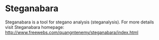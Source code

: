 Steganabara
===========

Steganabara is a tool for stegano analysis (steganalysis). For more details visit Steganabara homepage: http://www.freewebs.com/quangntenemy/steganabara/index.html
